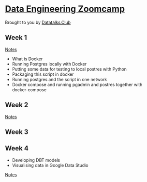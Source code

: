 # [Data Engineering Zoomcamp](https://github.com/DataTalksClub/data-engineering-zoomcamp) 
Brought to you by [Datatalks.Club](https://datatalks.club/)

## Week 1
[Notes](https://github.com/chekwei4/data-eng-zoomcamp/blob/master/week_1/README.md)
- What is Docker
- Running Postgres locally with Docker
- Putting some data for testing to local postres with Python
- Packaging this script in docker
- Running postgres and the script in one network
- Docker compose and running pgadmin and postres together with docker-compose

## Week 2
[Notes](https://github.com/chekwei4/data-eng-zoomcamp/blob/master/week_2/README.md)

## Week 3 


## Week 4
- Developing DBT models
- Visualising data in Google Data Studio

[Notes](https://github.com/chekwei4/data-eng-zoomcamp/blob/master/week_4/README.md)
